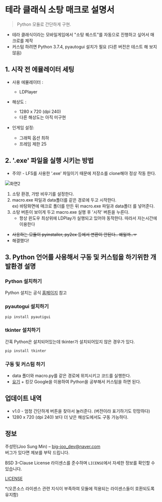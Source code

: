 # 테라 클래식 소탕 매크로 설명서
> Python 모듈로 간단하게 구현.


 * 테라 클래식이라는 모바일게임에서 "소탕 퀘스트"를 자동으로 진행하고 싶어서 매크로를 제작  
 * 커스텀 하려면 Python 3.7.4, pyautogui 설치가 필요 (다른 버전은 테스트 해 보지 않음)     
 

 ## 1. 시작 전 에뮬레이터 세팅 
 
 
 * 사용 에뮬레이터 :  
     * LDPlayer
 
 * 해상도 :  
     * 1280 x 720 (dpi 240)
     * 다른 해상도는 아직 미구현  
      
 * 인게임 설정:  
     * 그래픽 옵션 최하
     * 프레임 제한 25
 
  
  

 ## 2. '.exe' 파일을 실행 시키는 방법  
 * 주의! - LFS를 사용한 '.exe' 파일이기 때문에 저장소를 clone해야 정상 작동 한다.  
 
 ![화면2](https://user-images.githubusercontent.com/46941349/63182647-ff709200-c08d-11e9-82a6-7755fc70dc25.PNG)  
 1. 소탕 환경, 가방 비우기를 설정한다.  
 2. macro.exe 파일과 data폴더를 같은 경로에 두고 시작한다.  
    ex) 바탕화면에 매크로 폴더를 만든 뒤 macro.exe 파일과 data폴더 를 넣어준다.  
 3. 소탕 버튼이 보이게 두고 macro.exe 실행 후 '시작' 버튼을 누른다.  
    * 항상 윈도우 최상위에 LDPlay가 실행되고 있어야 동작한다. 따라서 자는시간에 이용한다  
 
 * ~~사용하는 모듈이 pyinstaller, py2ex 등에서 변환이 안된다.. 왜일까..ㅜ~~  
 * 해결했다!
 
 ## 3. Python 언어를 사용해서 구동 및 커스텀을 하기위한 개발환경 설명  
 ### Python 설치하기  
 Python 설치는 공식 [홈페이지](https://www.python.org/) 참고  
 ### pyautogui 설치하기  
```sh
pip install pyautigui
```
 ### tkinter 설치하기  
 간혹 Python은 설치되어있는데 tkinter가 설치되어있지 않은 경우가 있다.  
 ```sh
 pip install tkinter
 ```
 ### 구동 및 커스텀 하기  
 * data 폴더와 macro.py를 같은 경로에 위치시키고 코드를 실행한다.  
 * [요기](https://github.com/Sungmin-Joo/Codes_for_Beginners/tree/master/Python) + 킹갓 Google을 이용하여 Python을 공부해서 커스텀을 하면 된다.
 
 ## 업데이트 내역
 * v1.0 - 엄청 간단하게 버튼을 찾아서 눌러준다. (버전이라 표기하기도 민망하다)
 * 1280 x 720 (dpi 240) 보다 더 낮은 해상도에서도 구동 가능하다. 
 ## 정보

 주성민(Joo Sung Min) – big-joo_dev@naver.com  
 버그가 있다면 제보를 부탁 드립니다.  
   
  BSD 3-Clause License 라이센스를 준수하며 ``LICENSE``에서 자세한 정보를 확인할 수 있습니다.

 [LICENSE](https://github.com/Sungmin-Joo/TERA_macro/blob/master/LICENSE)
 
 *(오픈소스 라이센스 관련 지식이 부족하여 모듈에 적용되는 라이센스들이 호환되도록 유지함)
